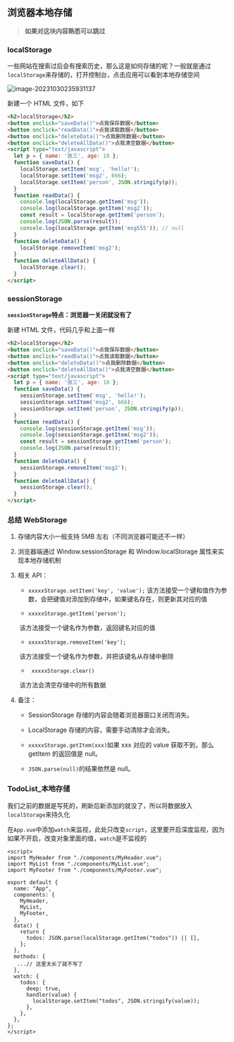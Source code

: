 ## 浏览器本地存储

> **如果对这块内容熟悉可以跳过**

### localStorage

一些网站在搜索过后会有搜索历史，那么这是如何存储的呢？一般就是通过`localStorage`来存储的，打开控制台，点击应用可以看到本地存储空间

![image-20231030235931137](https://chen-1320883525.cos.ap-chengdu.myqcloud.com/img/image-20231030235931137.png)

新建一个 HTML 文件，如下

```html
<h2>localStorage</h2>
<button onclick="saveData()">点我保存数据</button>
<button onclick="readData()">点我读取数据</button>
<button onclick="deleteData()">点我删除数据</button>
<button onclick="deleteAllData()">点我清空数据</button>
<script type="text/javascript">
  let p = { name: '张三', age: 18 };
  function saveData() {
    localStorage.setItem('msg', 'hello!');
    localStorage.setItem('msg2', 666);
    localStorage.setItem('person', JSON.stringify(p));
  }
  function readData() {
    console.log(localStorage.getItem('msg'));
    console.log(localStorage.getItem('msg2'));
    const result = localStorage.getItem('person');
    console.log(JSON.parse(result));
    console.log(localStorage.getItem('msg555')); // null
  }
  function deleteData() {
    localStorage.removeItem('msg2');
  }
  function deleteAllData() {
    localStorage.clear();
  }
</script>
```

### sessionStorage

**`sessionStorage`特点：浏览器一关闭就没有了**

新建 HTML 文件，代码几乎和上面一样

```html
<h2>localStorage</h2>
<button onclick="saveData()">点我保存数据</button>
<button onclick="readData()">点我读取数据</button>
<button onclick="deleteData()">点我删除数据</button>
<button onclick="deleteAllData()">点我清空数据</button>
<script type="text/javascript">
  let p = { name: '张三', age: 18 };
  function saveData() {
    sessionStorage.setItem('msg', 'hello!');
    sessionStorage.setItem('msg2', 666);
    sessionStorage.setItem('person', JSON.stringify(p));
  }
  function readData() {
    console.log(sessionStorage.getItem('msg'));
    console.log(sessionStorage.getItem('msg2'));
    const result = sessionStorage.getItem('person');
    console.log(JSON.parse(result));
  }
  function deleteData() {
    sessionStorage.removeItem('msg2');
  }
  function deleteAllData() {
    sessionStorage.clear();
  }
</script>
```

### 总结 WebStorage

1. 存储内容大小一般支持 5MB 左右（不同浏览器可能还不一样）

2. 浏览器端通过 Window.sessionStorage 和 Window.localStorage 属性来实现本地存储机制

3. 相关 API：

   - `xxxxxStorage.setItem('key', 'value');`
     该方法接受一个键和值作为参数，会把键值对添加到存储中，如果键名存在，则更新其对应的值

   - `xxxxxStorage.getItem('person');`

   ​ 该方法接受一个键名作为参数，返回键名对应的值

   - `xxxxxStorage.removeItem('key');`

   ​ 该方法接受一个键名作为参数，并把该键名从存储中删除

   - ` xxxxxStorage.clear()`

   ​ 该方法会清空存储中的所有数据

4. 备注：

   - SessionStorage 存储的内容会随着浏览器窗口关闭而消失。

   - LocalStorage 存储的内容，需要手动清除才会消失。

   - `xxxxxStorage.getItem(xxx)`如果 xxx 对应的 value 获取不到，那么 getItem 的返回值是 null。

   - `JSON.parse(null)`的结果依然是 null。

### TodoList\_本地存储

我们之前的数据是写死的，刷新后新添加的就没了，所以将数据放入`localStorage`来持久化

在`App.vue`中添加`watch`来监视，此处只改变`script`，这里要开启深度监视，因为如果不开启，改变对象里面的值，`watch`是不监视的

```vue
<script>
import MyHeader from "./components/MyHeader.vue";
import MyList from "./components/MyList.vue";
import MyFooter from "./components/MyFooter.vue";

export default {
  name: "App",
  components: {
    MyHeader,
    MyList,
    MyFooter,
  },
  data() {
    return {
      todos: JSON.parse(localStorage.getItem("todos")) || [],
    };
  },
  methods: {
   ...// 这里太长了就不写了
  },
  watch: {
    todos: {
      deep: true,
      handler(value) {
        localStorage.setItem("todos", JSON.stringify(value));
      },
    },
  },
};
</script>
```
